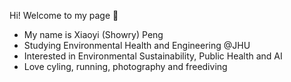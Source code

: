 Hi! Welcome to my page 👋

- My name is Xiaoyi (Showry) Peng
- Studying Environmental Health and Engineering @JHU 
- Interested in Environmental Sustainability, Public Health and AI
- Love cyling, running, photography and freediving
